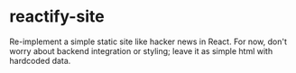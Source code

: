 # reactify-site

Re-implement a simple static site like hacker news in React. For now, don't worry about backend integration or styling; leave it as simple html with hardcoded data.
